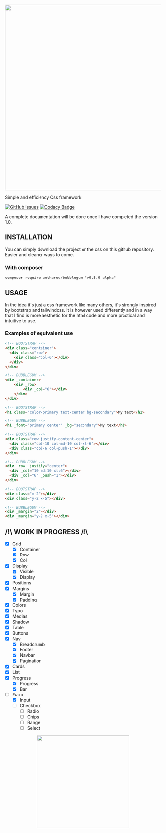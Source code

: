 <p align="center">
  <img width="600" src="https://i.postimg.cc/mrNwgZNF/Bubblegum-full.png">
</p>

Simple and efficiency Css framework

[![GitHub issues](https://img.shields.io/badge/Version-0.6%20alpha-orange)](https://github.com/antharuu/BubbleGum/issues)
[![Codacy Badge](https://api.codacy.com/project/badge/Grade/4d29b2e75bb7432c81708eecec2861ea)](https://app.codacy.com/gh/antharuu/BubbleGum?utm_source=github.com&utm_medium=referral&utm_content=antharuu/BubbleGum&utm_campaign=Badge_Grade)

A complete documentation will be done once I have completed the version 1.0.

## INSTALLATION

You can simply download the project or the css on this github repository. Easier and cleaner ways to come.

### With composer

```
composer require antharuu/bubblegum "v0.5.0-alpha"
```

## USAGE

In the idea it's just a css framework like many others, it's strongly inspired by bootstrap and tailwindcss. It is
however used differently and in a way that I find is more aesthetic for the html code and more practical and intuitive
to use.

### Examples of equivalent use

```html
<!-- BOOTSTRAP -->
<div class="container">
  <div class="row">
    <div class="col-6"></div>
  </div>
</div>

<!-- BUBBLEGUM -->
<div _container>
    <div _row>
        <div _col="6"></div>
    </div>
</div>
```

```html
<!-- BOOTSTRAP -->
<h1 class="color-primary text-center bg-secondary">My text</h1>

<!-- BUBBLEGUM -->
<h1 _font="primary center" _bg="secondary">My text</h1>
```

```html
<!-- BOOTSTRAP -->
<div class="row justify-content-center">
  <div class="col-10 col-md-10 col-xl-6"></div>
  <div class="col-6 col-push-1"></div>
</div>

<!-- BUBBLEGUM -->
<div _row _justify="center">
  <div _col="10 md:10 xl:6"></div>
  <div _col="6" _push="1"></div>
</div>
```

```html
<!-- BOOTSTRAP -->
<div class="m-2"></div>
<div class="y-2 x-5"></div>

<!-- BUBBLEGUM -->
<div _margin="2"></div>
<div _margin="y-2 x-5"></div>
```

## /!\ WORK IN PROGRESS /!\

- [x] Grid
  - [x] Container
  - [x] Row
  - [x] Col
- [x] Display
  - [x] Visible
  - [x] Display
- [x] Positions
- [x] Margins
  - [x] Margin
  - [x] Padding
- [x] Colors
- [x] Typo
- [x] Medias
- [x] Shadow
- [x] Table
- [x] Buttons
- [x] Nav
  - [x] Breadcrumb
  - [x] Footer
  - [x] Navbar
  - [x] Pagination
- [x] Cards
- [x] List
- [x] Progress
    - [x] Progress
    - [x] Bar
- [ ] Form
  - [x] Input
  - [ ] Checkbox
    - [ ] Radio
    - [ ] Chips
    - [ ] Range
    - [ ] Select
    
<p align="center">
  <img width="300" src="https://i.postimg.cc/zXc2sf0z/Bubblegum.png">
</p>

